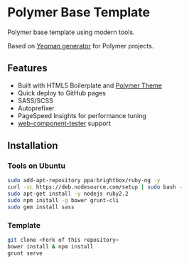 # Polymer Base Template

Polymer base template using modern tools.

Based on [Yeoman generator](https://github.com/yeoman/generator-polymer)
for Polymer projects.

## Features

- Built with HTML5 Boilerplate and [Polymer Theme](https://github.com/StartPolymer/polymer-theme)
- Quick deploy to GitHub pages
- SASS/SCSS
- Autoprefixer
- PageSpeed Insights for performance tuning
- [web-component-tester](https://github.com/Polymer/web-component-tester) support

## Installation

### Tools on Ubuntu

```sh
sudo add-apt-repository ppa:brightbox/ruby-ng -y
curl -sL https://deb.nodesource.com/setup | sudo bash -
sudo apt-get install -y nodejs ruby2.2
sudo npm install -g bower grunt-cli
sudo gem install sass
```

### Template

```sh
git clone <Fork of this repository>
bower install & npm install
grunt serve
```
